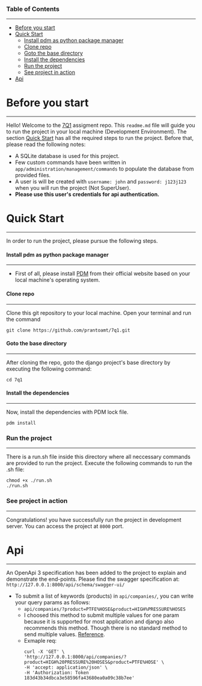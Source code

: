 ### Table of Contents  
---------------------

- [Before you start](#before-you-start)
- [Quick Start](#quick-start)
    + [Install pdm as python package manager](#install-pdm-as-python-package-manager)
    + [Clone repo](#clone-repo)
    + [Goto the base directory](#goto-the-base-directory)
    + [Install the dependencies](#install-the-dependencies)
    + [Run the project](#run-the-project)
    + [See project in action](#see-project-in-action)
- [Api](#api)


# Before you start
----------------------------
Hello! Welcome to the [7Q1](https://www.7q1.de/en/) assigment repo. 
This `readme.md` file will guide you to run the project in your local machine (Development Environment). 
The section [Quick Start](#quick-start) has all the required steps to run the project. Before that, please read the following notes:

- A SQLite database is used for this project.
- Few custom commands have been written in `app/administration/management/commands` to populate the database from provided files. 
- A user is will be created with `username: john` and `password: j123j123` when you will run the project (Not SuperUser).
- **Please use this user's credentials for api authentication.**


# Quick Start
-----------------
In order to run the project, please pursue the following steps.

#### Install pdm as python package manager
-------------------------------------------
- First of all, please install [PDM](https://pdm.fming.dev/latest/) from their official website based on your local machine's operating system.

#### Clone repo
--------------------
Clone this git repository to your local machine. Open your terminal and run the command
```
git clone https://github.com/prantoamt/7q1.git
```

#### Goto the base directory
------------------------------------
After cloning the repo, goto the django project's base directory by executing the following command: 
```
cd 7q1
```

#### Install the dependencies
-----------------------------------------------------------------
Now, install the dependencies with PDM lock file.
```
pdm install
```

### Run the project
-------------------
There is a run.sh file inside this directory where all neccessary commands are provided to run the project. 
Execute the following commands to run the .sh file:
```
chmod +x ./run.sh
./run.sh
```

### See project in action
-------------------------
Congratulations! you have successfully run the project in development server. You can access the project at `8000` port.

# Api
-----
An OpenApi 3 specification has been added to the project to explain and demonstrate the end-points.
Please find the swagger specification at: `http://127.0.0.1:8000/api/schema/swagger-ui/`

- To submit a list of keywords (products) in `api/companies/`, you can write your query params as follows:
    - `api/companies/?product=PTFE%HOSE&product=HIGH%PRESSURE%HOSES`
    - I choosed this method to submit multiple values for one param because it is supported for most application and
    django also recommends this method. Though there is no standard method to send multiple values. [Reference](https://stackoverflow.com/a/24728298/6092533).
    - Exmaple req: 
        ```
        curl -X 'GET' \
        'http://127.0.0.1:8000/api/companies/?product=HIGH%20PRESSURE%20HOSES&product=PTFE%HOSE' \
        -H 'accept: application/json' \
        -H 'Authorization: Token 183d43b34dbca3e58596fa43680ea0a09c38b7ee'
        ```
